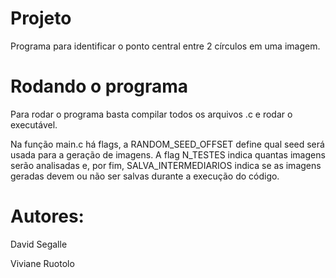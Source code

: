 # Projeto

Programa para identificar o ponto central entre 2 círculos em uma imagem.



# Rodando o programa

Para rodar o programa basta compilar todos os arquivos .c e rodar o executável.

Na função main.c há flags, a RANDOM_SEED_OFFSET define qual seed será usada para a geração de imagens. A flag N_TESTES indica quantas imagens serão analisadas e, por fim, SALVA_INTERMEDIARIOS indica se as imagens geradas devem ou não ser salvas durante a execução do código.



# Autores:
David Segalle


Viviane Ruotolo
